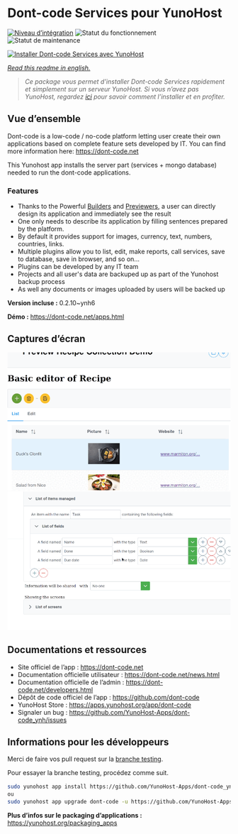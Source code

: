 <!--
N.B.: This README was automatically generated by https://github.com/YunoHost/apps/tree/master/tools/readme_generator
It shall NOT be edited by hand.
-->

# Dont-code Services pour YunoHost

[![Niveau d’intégration](https://dash.yunohost.org/integration/dont-code.svg)](https://dash.yunohost.org/appci/app/dont-code) ![Statut du fonctionnement](https://ci-apps.yunohost.org/ci/badges/dont-code.status.svg) ![Statut de maintenance](https://ci-apps.yunohost.org/ci/badges/dont-code.maintain.svg)

[![Installer Dont-code Services avec YunoHost](https://install-app.yunohost.org/install-with-yunohost.svg)](https://install-app.yunohost.org/?app=dont-code)

*[Read this readme in english.](./README.md)*

> *Ce package vous permet d’installer Dont-code Services rapidement et simplement sur un serveur YunoHost.
Si vous n’avez pas YunoHost, regardez [ici](https://yunohost.org/#/install) pour savoir comment l’installer et en profiter.*

## Vue d’ensemble

Dont-code is a low-code / no-code platform letting user create their own applications based on complete feature sets developed by IT.
You can find more information here: https://dont-code.net

This Yunohost app installs the server part (services + mongo database) needed to run the dont-code applications.

### Features

- Thanks to the Powerful [Builders](https://dont-code.net/ide-ui) and [Previewers](https://dont-code.net/ide-ui), a user can directly design its application and immediately see the result
- One only needs to describe its application by filling sentences prepared by the platform.
- By default it provides support for images, currency, text, numbers, countries, links.
- Multiple plugins allow you to list, edit, make reports, call services, save to database, save in browser, and so on...
- Plugins can be developed by any IT team
- Projects and all user's data are backuped up as part of the Yunohost backup process
- As well any documents or images uploaded by users will be backed up

**Version incluse :** 0.2.10~ynh6

**Démo :** <https://dont-code.net/apps.html>

## Captures d’écran

![Capture d’écran de Dont-code Services](./doc/screenshots/previewer.gif)
![Capture d’écran de Dont-code Services](./doc/screenshots/ide.gif)

## Documentations et ressources

- Site officiel de l’app : <https://dont-code.net>
- Documentation officielle utilisateur : <https://dont-code.net/news.html>
- Documentation officielle de l’admin : <https://dont-code.net/developers.html>
- Dépôt de code officiel de l’app : <https://github.com/dont-code>
- YunoHost Store : <https://apps.yunohost.org/app/dont-code>
- Signaler un bug : <https://github.com/YunoHost-Apps/dont-code_ynh/issues>

## Informations pour les développeurs

Merci de faire vos pull request sur la [branche testing](https://github.com/YunoHost-Apps/dont-code_ynh/tree/testing).

Pour essayer la branche testing, procédez comme suit.

```bash
sudo yunohost app install https://github.com/YunoHost-Apps/dont-code_ynh/tree/testing --debug
ou
sudo yunohost app upgrade dont-code -u https://github.com/YunoHost-Apps/dont-code_ynh/tree/testing --debug
```

**Plus d’infos sur le packaging d’applications :** <https://yunohost.org/packaging_apps>
